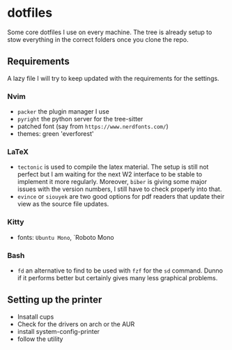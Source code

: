 # dotfiles
Some core dotfiles I use on every machine.
The tree is already setup to stow everything in the correct folders once you clone the repo.

## Requirements
A lazy file I will try to keep updated with the requirements for the
settings.

### Nvim
- `packer` the plugin manager I use
- `pyright` the python server for the tree-sitter
- patched font (say from `https://www.nerdfonts.com/`)
- themes: green 'everforest'

### LaTeX
- `tectonic` is used to compile the latex material. The setup is still not perfect
but I am waiting for the next W2 interface to be stable to implement it more
regularly.
Moreover, `biber` is giving some major issues with the version numbers, I still
have to check properly into that.
- `evince` or `siouyek` are two good options for pdf readers that update their 
view as the source file updates.

### Kitty
- fonts: `Ubuntu Mono`, `Roboto Mono

### Bash
- `fd` an alternative to find to be used with `fzf` for the `sd` command. Dunno
if it performs better but certainly gives many less graphical problems.

## Setting up the printer
- Insatall cups
- Check for the drivers on arch or the AUR
- install system-config-printer
- follow the utility
